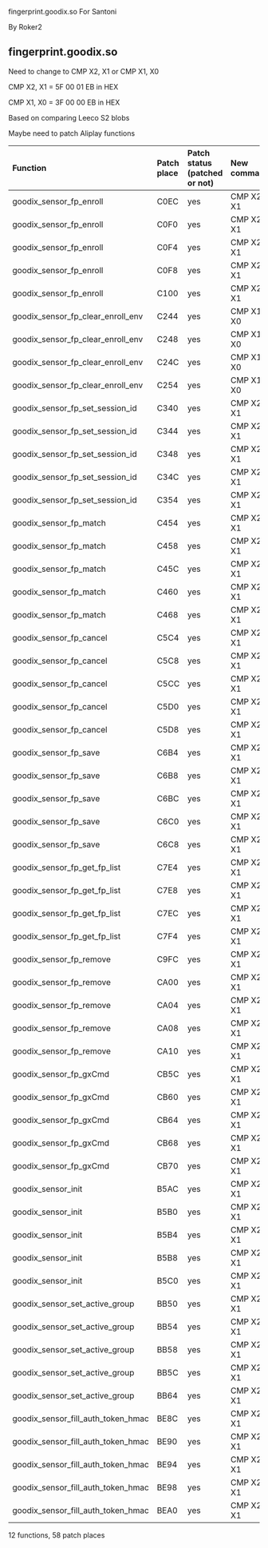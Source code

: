 fingerprint.goodix.so For Santoni


By Roker2

## fingerprint.goodix.so

Need to change to CMP X2, X1 or CMP X1, X0

CMP X2, X1 = 5F 00 01 EB in HEX

CMP X1, X0 = 3F 00 00 EB in HEX

Based on comparing Leeco S2 blobs

Maybe need to patch Aliplay functions

| Function                           | Patch place | Patch status (patched or not) | New command |
| :--------------------------------- | :---------- | :---------------------------- | :---------- |
| goodix_sensor_fp_enroll            | C0EC        | yes                           | CMP X2, X1  |
| goodix_sensor_fp_enroll            | C0F0        | yes                           | CMP X2, X1  |
| goodix_sensor_fp_enroll            | C0F4        | yes                           | CMP X2, X1  |
| goodix_sensor_fp_enroll            | C0F8        | yes                           | CMP X2, X1  |
| goodix_sensor_fp_enroll            | C100        | yes                           | CMP X2, X1  |
| goodix_sensor_fp_clear_enroll_env  | C244        | yes                           | CMP X1, X0  |
| goodix_sensor_fp_clear_enroll_env  | C248        | yes                           | CMP X1, X0  |
| goodix_sensor_fp_clear_enroll_env  | C24C        | yes                           | CMP X1, X0  |
| goodix_sensor_fp_clear_enroll_env  | C254        | yes                           | CMP X1, X0  |
| goodix_sensor_fp_set_session_id    | C340        | yes                           | CMP X2, X1  |
| goodix_sensor_fp_set_session_id    | C344        | yes                           | CMP X2, X1  |
| goodix_sensor_fp_set_session_id    | C348        | yes                           | CMP X2, X1  |
| goodix_sensor_fp_set_session_id    | C34C        | yes                           | CMP X2, X1  |
| goodix_sensor_fp_set_session_id    | C354        | yes                           | CMP X2, X1  |
| goodix_sensor_fp_match             | C454        | yes                           | CMP X2, X1  |
| goodix_sensor_fp_match             | C458        | yes                           | CMP X2, X1  |
| goodix_sensor_fp_match             | C45C        | yes                           | CMP X2, X1  |
| goodix_sensor_fp_match             | C460        | yes                           | CMP X2, X1  |
| goodix_sensor_fp_match             | C468        | yes                           | CMP X2, X1  |
| goodix_sensor_fp_cancel            | C5C4        | yes                           | CMP X2, X1  |
| goodix_sensor_fp_cancel            | C5C8        | yes                           | CMP X2, X1  |
| goodix_sensor_fp_cancel            | C5CC        | yes                           | CMP X2, X1  |
| goodix_sensor_fp_cancel            | C5D0        | yes                           | CMP X2, X1  |
| goodix_sensor_fp_cancel            | C5D8        | yes                           | CMP X2, X1  |
| goodix_sensor_fp_save              | C6B4        | yes                           | CMP X2, X1  |
| goodix_sensor_fp_save              | C6B8        | yes                           | CMP X2, X1  |
| goodix_sensor_fp_save              | C6BC        | yes                           | CMP X2, X1  |
| goodix_sensor_fp_save              | C6C0        | yes                           | CMP X2, X1  |
| goodix_sensor_fp_save              | C6C8        | yes                           | CMP X2, X1  |
| goodix_sensor_fp_get_fp_list       | C7E4        | yes                           | CMP X2, X1  |
| goodix_sensor_fp_get_fp_list       | C7E8        | yes                           | CMP X2, X1  |
| goodix_sensor_fp_get_fp_list       | C7EC        | yes                           | CMP X2, X1  |
| goodix_sensor_fp_get_fp_list       | C7F4        | yes                           | CMP X2, X1  |
| goodix_sensor_fp_remove            | C9FC        | yes                           | CMP X2, X1  |
| goodix_sensor_fp_remove            | CA00        | yes                           | CMP X2, X1  |
| goodix_sensor_fp_remove            | CA04        | yes                           | CMP X2, X1  |
| goodix_sensor_fp_remove            | CA08        | yes                           | CMP X2, X1  |
| goodix_sensor_fp_remove            | CA10        | yes                           | CMP X2, X1  |
| goodix_sensor_fp_gxCmd             | CB5C        | yes                           | CMP X2, X1  |
| goodix_sensor_fp_gxCmd             | CB60        | yes                           | CMP X2, X1  |
| goodix_sensor_fp_gxCmd             | CB64        | yes                           | CMP X2, X1  |
| goodix_sensor_fp_gxCmd             | CB68        | yes                           | CMP X2, X1  |
| goodix_sensor_fp_gxCmd             | CB70        | yes                           | CMP X2, X1  |
| goodix_sensor_init                 | B5AC        | yes                           | CMP X2, X1  |
| goodix_sensor_init                 | B5B0        | yes                           | CMP X2, X1  |
| goodix_sensor_init                 | B5B4        | yes                           | CMP X2, X1  |
| goodix_sensor_init                 | B5B8        | yes                           | CMP X2, X1  |
| goodix_sensor_init                 | B5C0        | yes                           | CMP X2, X1  |
| goodix_sensor_set_active_group     | BB50        | yes                           | CMP X2, X1  |
| goodix_sensor_set_active_group     | BB54        | yes                           | CMP X2, X1  |
| goodix_sensor_set_active_group     | BB58        | yes                           | CMP X2, X1  |
| goodix_sensor_set_active_group     | BB5C        | yes                           | CMP X2, X1  |
| goodix_sensor_set_active_group     | BB64        | yes                           | CMP X2, X1  |
| goodix_sensor_fill_auth_token_hmac | BE8C        | yes                           | CMP X2, X1  |
| goodix_sensor_fill_auth_token_hmac | BE90        | yes                           | CMP X2, X1  |
| goodix_sensor_fill_auth_token_hmac | BE94        | yes                           | CMP X2, X1  |
| goodix_sensor_fill_auth_token_hmac | BE98        | yes                           | CMP X2, X1  |
| goodix_sensor_fill_auth_token_hmac | BEA0        | yes                           | CMP X2, X1  |

12 functions, 58 patch places
